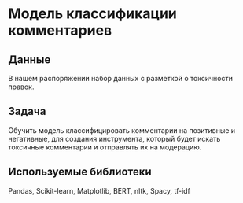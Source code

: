 # Модель классификации комментариев
## Данные
В нашем распоряжении набор данных с разметкой о токсичности правок.

## Задача
Обучить модель классифицировать комментарии на позитивные и негативные, для создания инструмента, который будет искать токсичные комментарии и отправлять их на модерацию.

## Используемые библиотеки
Рandas, Scikit-learn, Matplotlib, BERT, nltk, Spacy, tf-idf
